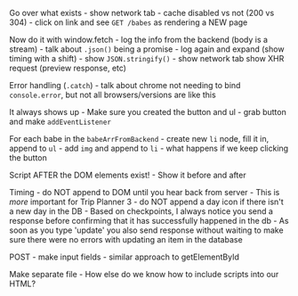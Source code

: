 Go over what exists 
	- show network tab 
	- cache disabled vs not (200 vs 304)
	- click on link and see `GET /babes` as rendering a NEW page

Now do it with window.fetch 
	- log the info from the backend (body is a stream)
	- talk about `.json()` being a promise
	- log again and expand (show timing with a shift)
	- show `JSON.stringify()`
	- show network tab show XHR request (preview response, etc)

Error handling (`.catch`)
	- talk about chrome not needing to bind `console.error`, but not all browsers/versions are like this
	

It always shows up
	- Make sure you created the button and ul
	- grab button and make `addEventListener`

For each babe in the `babeArrFromBackend` 
	- create new `li` node, fill it in, append to `ul`
	- add `img` and append to `li` 
	- what happens if we keep clicking the button

Script AFTER the DOM elements exist!
	- Show it before and after

Timing
	- do NOT append to DOM until you hear back from server
		- This is *more* important for Trip Planner 3
		- do NOT append a day icon if there isn't a new day in the DB
	- Based on checkpoints, I always notice you send a response before confirming that it has successfully happened in the db
		-	As soon as you type 'update' you also send response without waiting to make sure there were no errors with updating an item in the database

POST
	- make input fields
	- similar approach to getElementById

Make separate file
	- How else do we know how to include scripts into our HTML?